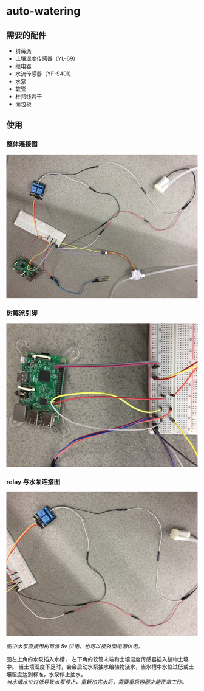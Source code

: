 # auto-watering

## 需要的配件
- 树莓派
- 土壤湿度传感器（YL-69）
- 继电器
- 水流传感器（YF-S401）
- 水泵
- 软管
- 杜邦线若干
- 面包板

## 使用

### 整体连接图
![Alt text](./1.jpg)

### 树莓派引脚
![Alt text](./2.jpg)

### relay 与水泵连接图
![Alt text](./3.jpg)

*图中水泵直接用树莓派 5v 供电，也可以接外面电源供电。*

图左上角的水泵插入水槽， 左下角的软管末端和土壤湿度传感器插入植物土壤中。
当土壤湿度不足时，会会启动水泵抽水给植物浇水，当水槽中水位过低或土壤湿度达到标准，水泵停止抽水。    
*当水槽水位过低导致水泵停止，重新加完水后，需要重启容器才能正常工作。*
